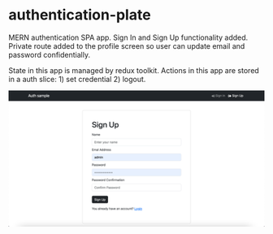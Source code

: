 # authentication-plate

MERN authentication SPA app. Sign In and Sign Up functionality added. Private route added to the profile screen so user can update email and password confidentially.

State in this app is managed by redux toolkit. Actions in this app are stored in a auth slice: 1) set credential  2) logout.


![Sign Up screen](https://github.com/ampodo/authentication-plate/blob/main/signup.png)
